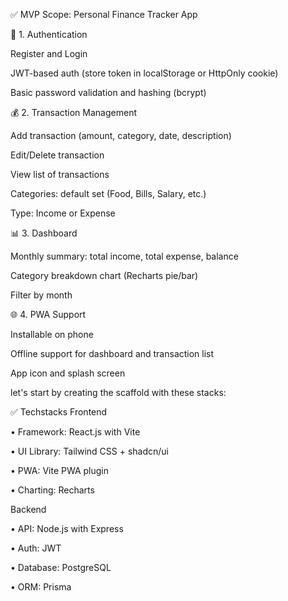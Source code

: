 ✅ MVP Scope: Personal Finance Tracker App

🔐 1. Authentication

Register and Login

JWT-based auth (store token in localStorage or HttpOnly cookie)

Basic password validation and hashing (bcrypt)

💰 2. Transaction Management

Add transaction (amount, category, date, description)

Edit/Delete transaction

View list of transactions

Categories: default set (Food, Bills, Salary, etc.)

Type: Income or Expense

📊 3. Dashboard

Monthly summary: total income, total expense, balance

Category breakdown chart (Recharts pie/bar)

Filter by month

🌐 4. PWA Support

Installable on phone

Offline support for dashboard and transaction list

App icon and splash screen

let's start by creating the scaffold with these stacks:

✅ Techstacks
Frontend

• Framework: React.js with Vite

• UI Library: Tailwind CSS + shadcn/ui

• PWA: Vite PWA plugin

• Charting: Recharts

Backend

• API: Node.js with Express

• Auth: JWT

• Database: PostgreSQL

• ORM: Prisma